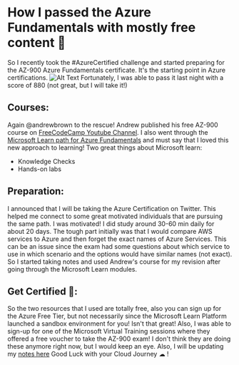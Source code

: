 # How I passed the Azure Fundamentals with mostly free content 📑

So I recently took the #AzureCertified challenge and started preparing for the AZ-900 Azure Fundamentals certificate. It's the starting point in Azure certifications. 
![Alt Text](https://dev-to-uploads.s3.amazonaws.com/i/lbmcreuby4ur6tm733tb.png)
Fortunately, I was able to pass it last night with a score of 880 (not great, but I will take it!)

## Courses:
Again @andrewbrown to the rescue! Andrew published his free AZ-900 course on [FreeCodeCamp Youtube Channel](https://youtu.be/NKEFWyqJ5XA).
I also went through the [Microsoft Learn path for Azure Fundamentals](https://docs.microsoft.com/en-us/learn/paths/azure-fundamentals/) and must say that I loved this new approach to learning! Two great things about Microsoft learn:
- Knowledge Checks
- Hands-on labs

## Preparation:
I announced that I will be taking the Azure Certification on Twitter. This helped me connect to some great motivated individuals that are pursuing the same path. I was motivated!
I did study around 30-60 min daily for about 20 days.
The tough part initially was that I would compare AWS services to Azure and then forget the exact names of Azure Services. This can be an issue since the exam had some questions about which service to use in which scenario and the options would have similar names (not exact).
So I started taking notes and used Andrew's course for my revision after going through the Microsoft Learn modules.

## Get Certified 💪:
So the two resources that I used are totally free, also you can sign up for the Azure Free Tier, but not necessarily since the Microsoft Learn Platform launched a sandbox environment for you! Isn't that great!
Also, I was able to sign-up for one of the Microsoft Virtual Training sessions where they offered a free voucher to take the AZ-900 exam! I don't think they are doing these anymore right now, but I would keep an eye. 
Also, I will be updating my [notes here](https://rishabkumar7.github.io/CloudNotes/)
Good Luck with your Cloud Journey ☁ !
